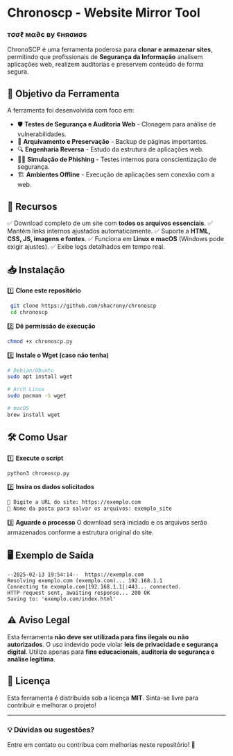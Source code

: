 # Chronoscp - Website Mirror Tool

### тσσℓ мα∂є ву ¢няσиσѕ

ChronoSCP é uma ferramenta poderosa para **clonar e armazenar sites**, permitindo que profissionais de **Segurança da Informação** analisem aplicações web, realizem auditorias e preservem conteúdo de forma segura.

## 🚀 Objetivo da Ferramenta

A ferramenta foi desenvolvida com foco em:
- 🛡 **Testes de Segurança e Auditoria Web** - Clonagem para análise de vulnerabilidades.
- 📂 **Arquivamento e Preservação** - Backup de páginas importantes.
- 🔍 **Engenharia Reversa** - Estudo da estrutura de aplicações web.
- 🏴‍☠️ **Simulação de Phishing** - Testes internos para conscientização de segurança.
- 🏗 **Ambientes Offline** - Execução de aplicações sem conexão com a web.

## 📌 Recursos

✅ Download completo de um site com **todos os arquivos essenciais**.
✅ Mantém links internos ajustados automaticamente.
✅ Suporte a **HTML, CSS, JS, imagens e fontes**.
✅ Funciona em **Linux e macOS** (Windows pode exigir ajustes).
✅ Exibe logs detalhados em tempo real.

## 📥 Instalação

1️⃣ **Clone este repositório**
```bash
 git clone https://github.com/shacrony/chronoscp
 cd chronoscp
```

2️⃣ **Dê permissão de execução**
```bash
chmod +x chronoscp.py
```

3️⃣ **Instale o Wget (caso não tenha)**
```bash
# Debian/Ubuntu
sudo apt install wget

# Arch Linux
sudo pacman -S wget

# macOS
brew install wget
```

## 🛠 Como Usar

1️⃣ **Execute o script**
```bash
python3 chronoscp.py
```

2️⃣ **Insira os dados solicitados**
```bash
🔗 Digite a URL do site: https://exemplo.com
📂 Nome da pasta para salvar os arquivos: exemplo_site
```

3️⃣ **Aguarde o processo**
O download será iniciado e os arquivos serão armazenados conforme a estrutura original do site.

## 🖥 Exemplo de Saída
```
--2025-02-13 19:54:14--  https://exemplo.com
Resolving exemplo.com (exemplo.com)... 192.168.1.1
Connecting to exemplo.com|192.168.1.1|:443... connected.
HTTP request sent, awaiting response... 200 OK
Saving to: 'exemplo.com/index.html'
```

## ⚠️ Aviso Legal

Esta ferramenta **não deve ser utilizada para fins ilegais ou não autorizados**. O uso indevido pode violar **leis de privacidade e segurança digital**. Utilize apenas para **fins educacionais, auditoria de segurança e análise legítima**.

## 📜 Licença

Esta ferramenta é distribuída sob a licença **MIT**. Sinta-se livre para contribuir e melhorar o projeto!

---
### 💡 **Dúvidas ou sugestões?**
Entre em contato ou contribua com melhorias neste repositório! 🚀
